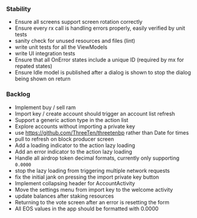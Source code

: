 ### Stability
- Ensure all screens support screen rotation correctly 
- Ensure every rx call is handling errors properly, easily verified by unit tests
- sanity check for unused resources and files (lint)
- write unit tests for all the ViewModels
- write UI integration tests
- Ensure that all OnError states include a unique ID (required by mx for repated states)
- Ensure Idle model is published after a dialog is shown to stop the dialog being shown on return 

### Backlog
- Implement buy / sell ram
- Import key / create account should trigger an account list refresh
- Support a generic action type in the action list
- Explore accounts without importing a private key
- use https://github.com/ThreeTen/threetenbp rather than Date for times
- pull to refresh on block producer screen
- Add a loading indicator to the action lazy loading
- Add an error indicator to the action lazy loading
- Handle all airdrop token decimal formats, currently only supporting `0.0000`
- stop the lazy loading from triggering multiple network requests
- fix the initial jank on pressing the import private key button
- Implement collapsing header for AccountActivity
- Move the settings menu from import key to the welcome activity
- update balances after staking resources
- Returning to the vote screen after an error is resetting the form
- All EOS values in the app should be formatted with 0.0000 